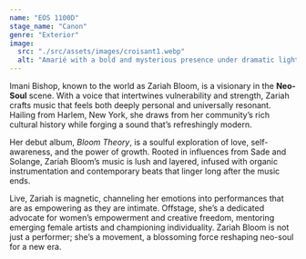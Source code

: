 ```yaml
---
name: "EOS 1100D"
stage_name: "Canon"
genre: "Exterior"
image:
  src: "./src/assets/images/croisant1.webp"
  alt: "Amarié with a bold and mysterious presence under dramatic lighting"
---
```


Imani Bishop, known to the world as Zariah Bloom, is a visionary in the **Neo-Soul** scene. With a voice that intertwines vulnerability and strength, Zariah crafts music that feels both deeply personal and universally resonant. Hailing from Harlem, New York, she draws from her community’s rich cultural history while forging a sound that’s refreshingly modern.

Her debut album, _Bloom Theory_, is a soulful exploration of love, self-awareness, and the power of growth. Rooted in influences from Sade and Solange, Zariah Bloom’s music is lush and layered, infused with organic instrumentation and contemporary beats that linger long after the music ends.

Live, Zariah is magnetic, channeling her emotions into performances that are as empowering as they are intimate. Offstage, she’s a dedicated advocate for women’s empowerment and creative freedom, mentoring emerging female artists and championing individuality. Zariah Bloom is not just a performer; she’s a movement, a blossoming force reshaping neo-soul for a new era.
